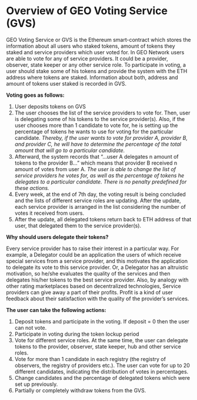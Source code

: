 # Overview of GEO Voting Service (GVS)

GEO Voting Service or GVS is the Ethereum smart-contract which stores the information about all users who staked tokens, amount of tokens they staked and service providers which user voted for. 
In GEO Network users are able to vote for any of service providers. It could be a provider, observer, state keeper or any other service role. To participate in voting, a user should stake some of his tokens and provide the system with the ETH address where tokens are staked. Information about both, address and amount of tokens user staked is recorded in GVS. 

**Voting goes as follows:**
1) User deposits tokens on GVS
2) The user chooses the list of the service providers to vote for. Then, user is delegating some of his tokens to the service provider(s). Also, if the user chooses more than 1 candidate to vote for, he is setting up the percentage of tokens he wants to use for voting for the particular candidate.
    _Thereby, if the user wants to vote for provider A, provider B, and provider C, he will have to determine the percentage of the total amount that will go to a particular candidate._
3) Afterward, the system records that “...user A delegates n amount of tokens to the provider B...” which means that provider B received n amount of votes from user A.
    _The user is able to change the list of service providers he votes for, as well as the percentage of tokens he delegates to a particular candidate. There is no penalty predefined for these actions._
4) Every week, at the end of 7th day, the voting result is being concluded and the lists of different service roles are updating. After the update, each service provider is arranged in the list considering the number of votes it received from users.
5) After the update, all delegated tokens return back to ETH address of that user, that delegated them to the service provider(s).

**Why should users delegate their tokens?**

Every service provider has to raise their interest in a particular way. For example, a Delegator could be an application the users of which receive special services from a service provider, and this motivates the application to delegate its vote to this service provider. Or, a Delegator has an altruistic motivation, so he/she evaluates the quality of the services and then delegates his/her tokens to the best service provider. Also, by analogy with other rating marketplaces based on decentralized technologies, Service providers can give away a part of their profits. Profit is a kind of user feedback about their satisfaction with the quality of the provider’s services.

**The user can take the following actions:**
1) Deposit tokens and participate in the voting. If deposit = 0 then the user can not vote.
2) Participate in voting during the token lockup period
3) Vote for different service roles. At the same time, the user can delegate tokens to the provider, observer, state keeper, hub and other service roles.
4) Vote for more than 1 candidate in each registry (the registry of observers, the registry of providers etc.). The user can vote for up to 20 different candidates, indicating the distribution of votes in percentages. 
5) Change candidates and the percentage of delegated tokens which were set up previously. 
6) Partially or completely withdraw tokens from the GVS.


